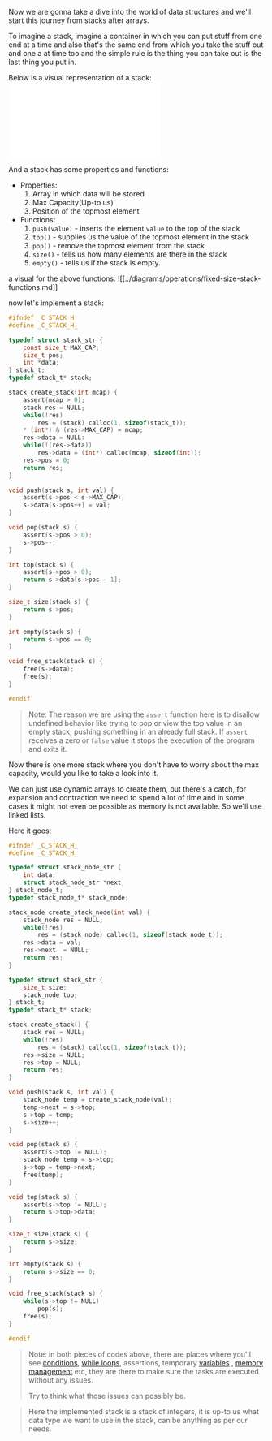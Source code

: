 Now we are gonna take a dive into the world of data structures and we'll start this journey from stacks after arrays.

To imagine a stack, imagine a container in which you can put stuff from one end at a time and also that's the same end from which you take the stuff out and one a at time too and the simple rule is the thing you can take out is the last thing you put in.

Below is a visual representation of a stack:
![stack](../diagrams/stack.md)

And a stack has some properties and functions:
- Properties:
	1. Array in which data will be stored
	2. Max Capacity(Up-to us)
	3. Position of the topmost element
- Functions:
	1. `push(value)` - inserts the element `value` to the top of the stack
	2. `top()` - supplies us the value of the topmost element in the stack
	3. `pop()` - remove the topmost element from the stack
	4. `size()` - tells us how many elements are there in the stack
	5. `empty()` - tells us if the stack is empty.

a visual for the above functions:
![[../diagrams/operations/fixed-size-stack-functions.md]]

now let's implement a stack:

```c
#ifndef _C_STACK_H_
#define _C_STACK_H_

typedef struct stack_str {
	const size_t MAX_CAP;
	size_t pos;
	int *data;
} stack_t;
typedef stack_t* stack;

stack create_stack(int mcap) {
	assert(mcap > 0);
	stack res = NULL;
	while(!res)
		res = (stack) calloc(1, sizeof(stack_t));
	* (int*) & (res->MAX_CAP) = mcap;
	res->data = NULL:
	while(!(res->data))
		res->data = (int*) calloc(mcap, sizeof(int));
	res->pos = 0;
	return res;
}

void push(stack s, int val) {
	assert(s->pos < s->MAX_CAP);
	s->data[s->pos++] = val;
}

void pop(stack s) {
	assert(s->pos > 0);
	s->pos--;
}

int top(stack s) {
	assert(s->pos > 0);
	return s->data[s->pos - 1];
}

size_t size(stack s) {
	return s->pos;
}

int empty(stack s) {
	return s->pos == 0;
}

void free_stack(stack s) {
	free(s->data);
	free(s);
}

#endif
```

> Note: The reason we are using the `assert` function here is to disallow undefined behavior like trying to pop or view the top value in an empty stack, pushing something in an already full stack. If `assert` receives a zero or `false` value it stops the execution of the program and exits it.

Now there is one more stack where you don't have to worry about the max capacity, would you like to take a look into it.

We can just use dynamic arrays to create them, but there's a catch, for expansion and contraction we need to spend a lot of time and in some cases it might not even be possible as memory is not available. So we'll use linked lists.

Here it goes:

```c
#ifndef _C_STACK_H_
#define _C_STACK_H_

typedef struct stack_node_str {
	int data;
	struct stack_node_str *next;
} stack_node_t;
typedef stack_node_t* stack_node;

stack_node create_stack_node(int val) {
	stack_node res = NULL;
	while(!res)
		res = (stack_node) calloc(1, sizeof(stack_node_t));
	res->data = val;
	res->next  = NULL;
	return res;
}

typedef struct stack_str {
	size_t size;
	stack_node top;
} stack_t;
typedef stack_t* stack;

stack create_stack() {
	stack res = NULL;
	while(!res)
		res = (stack) calloc(1, sizeof(stack_t));
	res->size = NULL;
	res->top = NULL;
	return res;
}

void push(stack s, int val) {
	stack_node temp = create_stack_node(val);
	temp->next = s->top;
	s->top = temp;
	s->size++;
}

void pop(stack s) {
	assert(s->top != NULL);
	stack_node temp = s->top;
	s->top = temp->next;
	free(temp);
}

void top(stack s) {
	assert(s->top != NULL);
	return s->top->data;
}

size_t size(stack s) {
	return s->size;
}

int empty(stack s) {
	return s->size == 0;
}

void free_stack(stack s) {
	while(s->top != NULL)
		pop(s);
	free(s);
}

#endif
```

> Note: in both pieces of codes above, there are places where you'll see [conditions](../control-flow/conditionality.md), [while loops](../control-flow/loops.md), assertions, temporary [variables](../topics/data-types-vars.md) , [memory management](../topics/memory.md) etc, they are there to make sure the tasks are executed without any issues.
> 
> Try to think what those issues can possibly be.

> Here the implemented stack is a stack of integers, it is up-to us what data type we want to use in the stack, can be anything as per our needs.